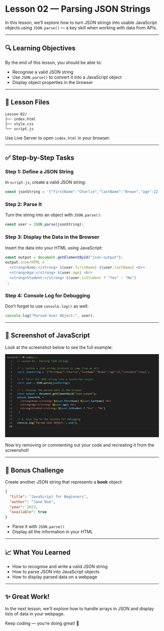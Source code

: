 # Lesson 02 — Parsing JSON Strings

In this lesson, we’ll explore how to turn JSON strings into usable JavaScript objects using `JSON.parse()` — a key skill when working with data from APIs.

---

## 🔍 Learning Objectives
By the end of this lesson, you should be able to:
- Recognise a valid JSON string
- Use `JSON.parse()` to convert it into a JavaScript object
- Display object properties in the browser

---

## 📂 Lesson Files
```
Lesson-02/
├── index.html
├── style.css
└── script.js
```
Use Live Server to open `index.html` in your browser.

---

## ✅ Step-by-Step Tasks

### Step 1: Define a JSON String
In `script.js`, create a valid JSON string:

```js
const jsonString = '{"firstName":"Charlie","lastName":"Brown","age":22,"isStudent":true}';
```

### Step 2: Parse It
Turn the string into an object with `JSON.parse()`:

```js
const user = JSON.parse(jsonString);
```

### Step 3: Display the Data in the Browser
Insert the data into your HTML using JavaScript:

```js
const output = document.getElementById("json-output");
output.innerHTML = `
  <strong>Name:</strong> ${user.firstName} ${user.lastName} <br>
  <strong>Age:</strong> ${user.age} <br>
  <strong>Student:</strong> ${user.isStudent ? "Yes" : "No"}
`;
```

### Step 4: Console Log for Debugging
Don’t forget to use `console.log()` as well:

```js
console.log("Parsed User Object:", user);
```

---

## 🤖 Screenshot of JavaScript
Look at the screenshot below to see the full example:

![Screenshot of parsed JSON](missing-javascript.png)

Now try removing or commenting out your code and recreating it from the screenshot!

---

## 🧪 Bonus Challenge
Create another JSON string that represents a **book** object:

```json
{
  "title": "JavaScript for Beginners",
  "author": "Jane Doe",
  "year": 2023,
  "available": true
}
```

- Parse it with `JSON.parse()`
- Display all the information in your HTML

---

## 📈 What You Learned
- How to recognise and write a valid JSON string
- How to parse JSON into JavaScript objects
- How to display parsed data on a webpage

---

## ✨ Great Work!
In the next lesson, we'll explore how to handle arrays in JSON and display lists of data in your webpage.

Keep coding — you’re doing great! 🚀


